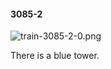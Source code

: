 #### 3085-2
![train-3085-2-0.png](https://github.com/lil-lab/nlvr/raw/master/nlvr/train/images/78/train-3085-2-0.png "train-3085-2-0.png")

There is a blue tower.